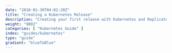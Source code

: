 ```yaml
---
date: "2018-01-30T04:02:20Z"
title: "Creating a Kubernetes Release"
description: "Creating your first release with Kubernetes and Replicated"
weight: "9002"
categories: [ "Kubernetes Guide" ]
index: "guides/kubernetes"
type: "guide"
gradient: "blueToBlue"
---
```


